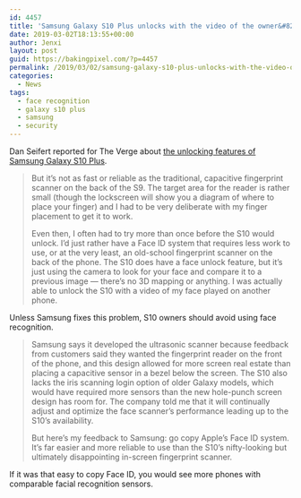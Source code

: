 ```yaml
---
id: 4457
title: 'Samsung Galaxy S10 Plus unlocks with the video of the owner&#8217;s face'
date: 2019-03-02T18:13:55+00:00
author: Jenxi
layout: post
guid: https://bakingpixel.com/?p=4457
permalink: /2019/03/02/samsung-galaxy-s10-plus-unlocks-with-the-video-of-the-owners-face/
categories:
  - News
tags:
  - face recognition
  - galaxy s10 plus
  - samsung
  - security
---
```

Dan Seifert reported for The Verge about [the unlocking features of Samsung Galaxy S10 Plus](https://www.theverge.com/2019/3/1/18245446/samsung-galaxy-s10-plus-android-phone-review-price-specs-features).

> But it’s not as fast or reliable as the traditional, capacitive fingerprint scanner on the back of the S9. The target area for the reader is rather small (though the lockscreen will show you a diagram of where to place your finger) and I had to be very deliberate with my finger placement to get it to work.
> 
> Even then, I often had to try more than once before the S10 would unlock. I’d just rather have a Face ID system that requires less work to use, or at the very least, an old-school fingerprint scanner on the back of the phone. The S10 does have a face unlock feature, but it’s just using the camera to look for your face and compare it to a previous image — there’s no 3D mapping or anything. I was actually able to unlock the S10 with a video of my face played on another phone. 

Unless Samsung fixes this problem, S10 owners should avoid using face recognition.

> Samsung says it developed the ultrasonic scanner because feedback from customers said they wanted the fingerprint reader on the front of the phone, and this design allowed for more screen real estate than placing a capacitive sensor in a bezel below the screen. The S10 also lacks the iris scanning login option of older Galaxy models, which would have required more sensors than the new hole-punch screen design has room for. The company told me that it will continually adjust and optimize the face scanner’s performance leading up to the S10’s availability.
> 
> But here’s my feedback to Samsung: go copy Apple’s Face ID system. It’s far easier and more reliable to use than the S10’s nifty-looking but ultimately disappointing in-screen fingerprint scanner. 

If it was that easy to copy Face ID, you would see more phones with comparable facial recognition sensors.